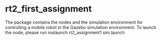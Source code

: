 # rt2_first_assignment
The package contains the nodes and the simulation environment for controlling a mobile robot in the Gazebo simulation environment. To launch the node, please run
roslaunch rt2_assignment1 sim.launch

